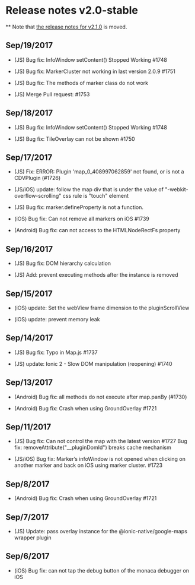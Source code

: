 # Release notes v2.0-stable

** Note that [the release notes for v2.1.0](../v2.1.0/README.md) is moved.


## Sep/19/2017

- (JS) Bug fix: InfoWindow setContent() Stopped Working #1748

- (JS) Bug fix: MarkerCluster not working in last version 2.0.9 #1751

- (JS) Bug fix: The methods of marker class do not work

- (JS) Merge Pull request: #1753

## Sep/18/2017

- (JS) Bug fix: InfoWindow setContent() Stopped Working #1748

- (JS) Bug fix: TileOverlay can not be shown #1750

## Sep/17/2017

- (JS) Fix: ERROR: Plugin 'map_0_408997062859' not found, or is not a CDVPlugin (#1726)

- (JS/iOS) update: follow the map div that is under the value of "-webkit-overflow-scrolling" css rule is "touch" element

- (JS) Bug fix: marker.defineProperty is not a function.

- (iOS) Bug fix: Can not remove all markers on iOS #1739

- (Android) Bug fix: can not access to the HTMLNodeRectFs property

## Sep/16/2017

- (JS) Bug fix: DOM hierarchy calculation

- (JS) Add: prevent executing methods after the instance is removed

## Sep/15/2017

- (iOS) update: Set the webView frame dimension to the pluginScrollView

- (iOS) update: prevent memory leak

## Sep/14/2017

- (JS) Bug fix: Typo in Map.js #1737

- (JS) update: Ionic 2 - Slow DOM manipulation (reopening) #1740


## Sep/13/2017

- (Android) Bug fix: all methods do not execute after map.panBy (#1730)

- (Android) Bug fix: Crash when using GroundOverlay #1721

## Sep/11/2017

- (JS) Bug fix: Can not control the map with the latest version #1727
 Bug fix: removeAttribute("__pluginDomId") breaks cache mechanism

- (JS/iOS) Bug fix: Marker’s infoWindow is not opened when clicking on another marker and back on iOS using marker cluster. #1723

## Sep/8/2017

- (Android) Bug fix: Crash when using GroundOverlay #1721

## Sep/7/2017

- (JS) Update: pass overlay instance for the @ionic-native/google-maps wrapper plugin

## Sep/6/2017

- (iOS) Bug fix: can not tap the debug button of the monaca debugger on iOS
